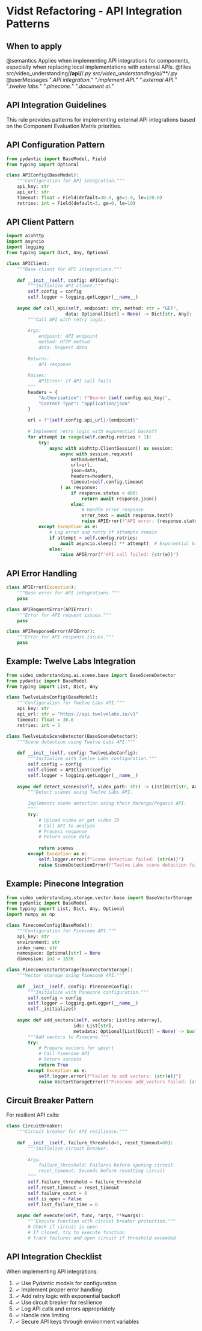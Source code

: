 # Vidst Refactoring - API Integration Patterns

## When to apply
@semantics Applies when implementing API integrations for components, especially when replacing local implementations with external APIs.
@files src/video_understanding/**/api/**/*.py src/video_understanding/ai/**/*.py
@userMessages ".*API integration.*" ".*implement API.*" ".*external API.*" ".*twelve labs.*" ".*pinecone.*" ".*document ai.*"

## API Integration Guidelines

This rule provides patterns for implementing external API integrations based on the Component Evaluation Matrix priorities.

## API Configuration Pattern

```python
from pydantic import BaseModel, Field
from typing import Optional

class APIConfig(BaseModel):
    """Configuration for API integration."""
    api_key: str
    api_url: str
    timeout: float = Field(default=30.0, ge=1.0, le=120.0)
    retries: int = Field(default=3, ge=0, le=10)
```

## API Client Pattern

```python
import aiohttp
import asyncio
import logging
from typing import Dict, Any, Optional

class APIClient:
    """Base client for API integrations."""
    
    def __init__(self, config: APIConfig):
        """Initialize API client."""
        self.config = config
        self.logger = logging.getLogger(__name__)
        
    async def call_api(self, endpoint: str, method: str = "GET", 
                      data: Optional[Dict] = None) -> Dict[str, Any]:
        """Call API with retry logic.
        
        Args:
            endpoint: API endpoint
            method: HTTP method
            data: Request data
            
        Returns:
            API response
            
        Raises:
            APIError: If API call fails
        """
        headers = {
            "Authorization": f"Bearer {self.config.api_key}",
            "Content-Type": "application/json"
        }
        
        url = f"{self.config.api_url}/{endpoint}"
        
        # Implement retry logic with exponential backoff
        for attempt in range(self.config.retries + 1):
            try:
                async with aiohttp.ClientSession() as session:
                    async with session.request(
                        method=method,
                        url=url,
                        json=data,
                        headers=headers,
                        timeout=self.config.timeout
                    ) as response:
                        if response.status < 400:
                            return await response.json()
                        else:
                            # Handle error response
                            error_text = await response.text()
                            raise APIError(f"API error: {response.status} - {error_text}")
            except Exception as e:
                # Log error and retry if attempts remain
                if attempt < self.config.retries:
                    await asyncio.sleep(2 ** attempt)  # Exponential backoff
                else:
                    raise APIError(f"API call failed: {str(e)}")
```

## API Error Handling

```python
class APIError(Exception):
    """Base error for API integrations."""
    pass

class APIRequestError(APIError):
    """Error for API request issues."""
    pass

class APIResponseError(APIError):
    """Error for API response issues."""
    pass
```

## Example: Twelve Labs Integration

```python
from video_understanding.ai.scene.base import BaseSceneDetector
from pydantic import BaseModel
from typing import List, Dict, Any

class TwelveLabsConfig(BaseModel):
    """Configuration for Twelve Labs API."""
    api_key: str
    api_url: str = "https://api.twelvelabs.io/v1"
    timeout: float = 30.0
    retries: int = 3

class TwelveLabsSceneDetector(BaseSceneDetector):
    """Scene detection using Twelve Labs API."""
    
    def __init__(self, config: TwelveLabsConfig):
        """Initialize with Twelve Labs configuration."""
        self.config = config
        self.client = APIClient(config)
        self.logger = logging.getLogger(__name__)
    
    async def detect_scenes(self, video_path: str) -> List[Dict[str, Any]]:
        """Detect scenes using Twelve Labs API.
        
        Implements scene detection using their Marengo/Pegasus API.
        """
        try:
            # Upload video or get video ID
            # Call API to analyze
            # Process response
            # Return scene data
            
            return scenes
        except Exception as e:
            self.logger.error(f"Scene detection failed: {str(e)}")
            raise SceneDetectionError(f"Twelve Labs scene detection failed: {str(e)}")
```

## Example: Pinecone Integration

```python
from video_understanding.storage.vector.base import BaseVectorStorage
from pydantic import BaseModel
from typing import List, Dict, Any, Optional
import numpy as np

class PineconeConfig(BaseModel):
    """Configuration for Pinecone API."""
    api_key: str
    environment: str
    index_name: str
    namespace: Optional[str] = None
    dimension: int = 1536

class PineconeVectorStorage(BaseVectorStorage):
    """Vector storage using Pinecone API."""
    
    def __init__(self, config: PineconeConfig):
        """Initialize with Pinecone configuration."""
        self.config = config
        self.logger = logging.getLogger(__name__)
        self._initialize()
    
    async def add_vectors(self, vectors: List[np.ndarray], 
                         ids: List[str], 
                         metadata: Optional[List[Dict]] = None) -> bool:
        """Add vectors to Pinecone."""
        try:
            # Prepare vectors for upsert
            # Call Pinecone API
            # Return success
            return True
        except Exception as e:
            self.logger.error(f"Failed to add vectors: {str(e)}")
            raise VectorStorageError(f"Pinecone add_vectors failed: {str(e)}")
```

## Circuit Breaker Pattern

For resilient API calls:

```python
class CircuitBreaker:
    """Circuit breaker for API resilience."""
    
    def __init__(self, failure_threshold=5, reset_timeout=60):
        """Initialize circuit breaker.
        
        Args:
            failure_threshold: Failures before opening circuit
            reset_timeout: Seconds before resetting circuit
        """
        self.failure_threshold = failure_threshold
        self.reset_timeout = reset_timeout
        self.failure_count = 0
        self.is_open = False
        self.last_failure_time = 0
    
    async def execute(self, func, *args, **kwargs):
        """Execute function with circuit breaker protection."""
        # Check if circuit is open
        # If closed, try to execute function
        # Track failures and open circuit if threshold exceeded
```

## API Integration Checklist

When implementing API integrations:

1. ✓ Use Pydantic models for configuration
2. ✓ Implement proper error handling
3. ✓ Add retry logic with exponential backoff
4. ✓ Use circuit breaker for resilience
5. ✓ Log API calls and errors appropriately
6. ✓ Handle rate limiting
7. ✓ Secure API keys through environment variables
